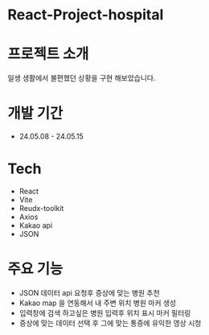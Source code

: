 # React-Project-hospital




# 프로젝트 소개

일생 생활에서 불편했던 상황을 구현 해보았습니다.

# 개발 기간
* 24.05.08 - 24.05.15

# Tech

* React
* Vite
* Reudx-toolkit
* Axios
* Kakao api
* JSON


# 주요 기능

* JSON 데이터 api 요청후 증상에 맞는 병원 추천
* Kakao map 을 연동해서 내 주변 위치 병원 마커 생성
* 입력창에 검색 하고싶은 병원 입력후 위치 표시 마커 필터링
* 증상에 맞는 데이터 선택 후 그에 맞는 통증에 유익한 영상 시청
